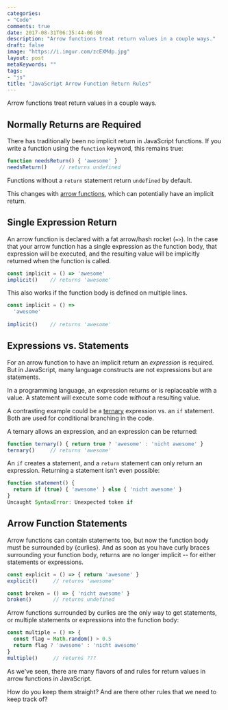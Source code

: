 ```yaml
---
categories:
- "Code"
comments: true
date: 2017-08-31T06:35:44-06:00
description: "Arrow functions treat return values in a couple ways."
draft: false
image: "https://i.imgur.com/zcEXMdp.jpg"
layout: post
metaKeywords: ""
tags:
- "js"
title: "JavaScript Arrow Function Return Rules"
---
```


Arrow functions treat return values in a couple ways.

<!--more-->

## Normally Returns are Required

There has traditionally been no implicit return in JavaScript functions.  If you write a function using the `function` keyword, this remains true:

```js
function needsReturn() { 'awesome' }
needsReturn()    // returns undefined
```

Functions without a `return` statement return `undefined` by default.

This changes with [arrow functions](https://developer.mozilla.org/en-US/docs/Web/JavaScript/Reference/Functions/Arrow_functions), which can potentially have an implicit return.

## Single Expression Return

An arrow function is declared with a fat arrow/hash rocket (`=>`).  In the case that your arrow function has a single expression as the function body, that expression will be executed, and the resulting value will be implicitly returned when the function is called.

```js
const implicit = () => 'awesome'
implicit()    // returns 'awesome'
```

This also works if the function body is defined on multiple lines.

```js
const implicit = () =>
  'awesome'
  
implicit()    // returns 'awesome'
```

## Expressions vs. Statements

For an arrow function to have an implicit return an _expression_ is required.  But in JavaScript, many language constructs are not expressions but are statements.

In a programming language, an expression returns or is replaceable with a value.  A statement will execute some code _without_ a resulting value.

A contrasting example could be a [ternary](https://developer.mozilla.org/en-US/docs/Web/JavaScript/Reference/Operators/Conditional_Operator) expression vs. an `if` statement.  Both are used for conditional branching in the code.  

A ternary allows an expression, and an expression can be returned:

```js
function ternary() { return true ? 'awesome' : 'nicht awesome' }
ternary()     // returns 'awesome'
```

An `if` creates a statement, and a `return` statement can only return an expression.  Returning a statement isn't even possible:

```js
function statement() { 
  return if (true) { 'awesome' } else { 'nicht awesome' } 
}
Uncaught SyntaxError: Unexpected token if
```

## Arrow Function Statements

Arrow functions can contain statements too, but now the function body must be surrounded by {curlies}.  And as soon as you have curly braces surrounding your function body, returns are no longer implicit -- for either statements or expressions.

```js
const explicit = () => { return 'awesome' }
explicit()     // returns 'awesome'

const broken = () => { 'nicht awesome' }
broken()       // returns undefined
```

Arrow functions surrounded by curlies are the only way to get statements, or multiple statements or expressions into the function body:

```js
const multiple = () => {
  const flag = Math.random() > 0.5
  return flag ? 'awesome' : 'nicht awesome'
}
multiple()     // returns ???
```

As we've seen, there are many flavors of and rules for return values in arrow functions in JavaScript.  

How do you keep them straight?  And are there other rules that we need to keep track of?
